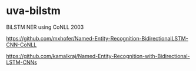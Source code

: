 # uva-bilstm
BiLSTM NER using CoNLL 2003


https://github.com/mxhofer/Named-Entity-Recognition-BidirectionalLSTM-CNN-CoNLL

https://github.com/kamalkraj/Named-Entity-Recognition-with-Bidirectional-LSTM-CNNs
